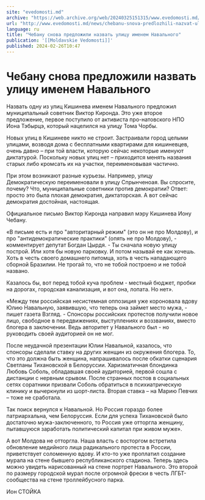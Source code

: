 ```yaml
---
site: "evedomosti.md"
archive: "https://web.archive.org/web/20240325151315/www.evedomosti.md/news/chebanu-snova-predlozhili-nazvat-ulicu-imenem-navalnogo"
url: "http://www.evedomosti.md/news/chebanu-snova-predlozhili-nazvat-ulicu-imenem-navalnogo"
language: ru
title: "Чебану снова предложили назвать улицу именем Навального"
publication: '[[Moldavskie Vedomosti]]'
published: 2024-02-26T10:47
---
```


# Чебану снова предложили назвать улицу именем Навального

Назвать одну из улиц Кишинева именем Навального предложил муниципальный советник Виктор Киронда. Это уже второе предложение, первое поступило от активиста про-натовского НПО Иона Тэбырцэ, который нацелился на улицу Тома Чорбы.

Новых улиц в Кишиневе никто не строит. Застраивали город целыми улицами, возводя дома с бесплатными квартирами для кишиневцев, очень давно – при той власти, которую сейчас некоторые именуют диктатурой. Поскольку новых улиц нет – приходится менять названия старых либо кромсать их на участки, переименовывая частично.

При этом возникают разные курьезы. Например, улицу Демократическую переименовали в улицу Спрынченоая. Вы спросите, почему? Что, муниципальные советники против демократии? Ответ: просто это была плохая демократия, диктаторская. А вот сейчас демократия достойная, настоящая.

Официальное письмо Виктор Киронда направил мэру Кишинева Иону Чебану.

«В письме есть и про "авторитарный режим" (это он не про Молдову), и про "антидемократические практики" (опять не про Молдову), - комментирует депутат Богдан Цырдя. - Ты сначала новую улицу построй. Или хотя бы новую парковку. И потом называй ее как хочешь. Хоть в честь своего домашнего питомца, хоть в честь нападающего сборной Бразилии. Не трогай то, что не тобой построено и не тобой названо.

Казалось бы, вот перед тобой куча проблем - местный бюджет, пробки на дорогах, городская канализация, и вот она, лопата. Но нет».

«Между тем российская несистемная оппозиция уже короновала вдову Юлию Навальную, заявившую, что теперь она займет место мужа, - пишет газета Взгляд. - Спонсоры российских протестов получили новое лицо, свободное в передвижениях, выступлениях и воззваниях, вместо блогера в заключении. Ведь авторитет у Навального был - но руководить своей аудиторией он не мог.

После неудачной презентации Юлии Навальной, казалось, что спонсоры сделали ставку на других женщин из окружения блогера. То, что это должна быть женщина, напрашивалось после обкатки сценария Светланы Тихановской в Белоруссии. Харизматичная блондинка Любовь Соболь, обладавшая своей аудиторией, первой сошла с дистанции с нервным срывом. После странных постов в социальных сетях соратники призвали Соболь обратиться в психиатрическую клинику и вычеркнули из шорт-листа. Вторая ставка – на Марию Певчих – тоже не сработала.

Так поиск вернулся к Навальной. Но Россия гораздо более патриархальна, чем Белоруссия. Если для успеха Тихановской было достаточно мужа-заключенного, то Россия уже отторгла женщину, пытавшуюся заработать политический капитал при живом муже».

А вот Молдова не отторгла. Наша власть с восторгом встретила обновление медийного лица радикального протеста в России, приветствует соломенную вдову. И кто-то уже проплатил создание мурала на стене бывшего республиканского стадиона. Теперь здесь можно увидеть нарисованный на стене портрет Навального. Это второй по размеру городской мурал после огромной фрески в честь ЛГБТ-сообщества на стене троллейбусного парка.

Ион СТОЙКА